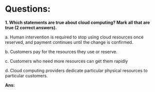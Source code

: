 # Questions:

**1. Which statements are true about cloud computing? Mark all that are true (2 correct answers).**

a. Human intervention is required to stop using cloud resources once reserved, and payment continues until the change is confirmed.

b. Customers pay for the resources they use or reserve.

c. Customers who need more resources can get them rapidly

d. Cloud computing providers dedicate particular physical resources to particular customers.

**Ans:**

<br/>


